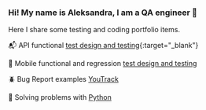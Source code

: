 ### Hi! My name is Aleksandra, I am a QA engineer 🌱

Here I share some testing and coding portfolio items.

📬 API functional [test design and testing](https://docs.google.com/spreadsheets/d/1a_j4SenpEUqPXrgvMjFr_AG5uMqED16LyiUKdHVzeqI/edit?usp=sharing){:target="_blank"}

📱 Mobile functional and regression [test design and testing](https://docs.google.com/spreadsheets/d/1r-A4HIwOAhAZEluhPEk5x42jr84WEaAE95HT54qeJ7s/edit?gid=212565037#gid=212565037)

🪲 Bug Report examples [YouTrack](https://sashasubbotina.youtrack.cloud/projects/0f427af5-73df-41d3-9631-384d0119db61)

🐍 Solving problems with [Python](https://exercism.org/profiles/sashasubbotina/solutions?order=newest_first)